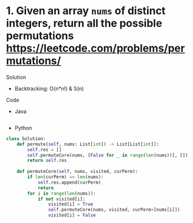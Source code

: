 # 1. Given an array `nums` of distinct integers, return all the possible permutations https://leetcode.com/problems/permutations/

Solution

- Backtracking: O(n*n!) & S(n)

Code

- Java

```java

```

- Python

```python
class Solution:
    def permute(self, nums: List[int]) -> List[List[int]]:
        self.res = []
        self.permuteCore(nums, [False for _ in range(len(nums))], [])
        return self.res
        
    def permuteCore(self, nums, visited, curPerm):
        if len(curPerm) == len(nums):
            self.res.append(curPerm)
            return
        for i in range(len(nums)):
            if not visited[i]:
                visited[i] = True
                self.permuteCore(nums, visited, curPerm+[nums[i]])
                visited[i] = False
```